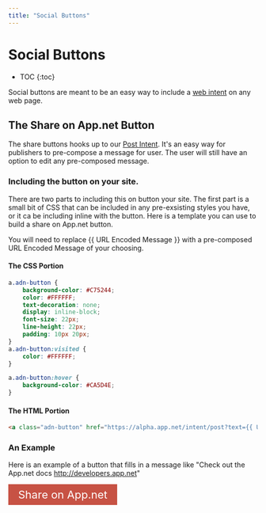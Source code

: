 ```yaml
---
title: "Social Buttons"
---
```


# Social Buttons

* TOC
{:toc}

Social buttons are meant to be an easy way to include a [web intent](/docs/other/web-intents/) on any web page.

## The Share on App.net Button

The share buttons hooks up to our [Post Intent](/docs/other/web-intents/#the-post-intent). It's an easy way for publishers to pre-compose a message for user. The user will still have an option to edit any pre-composed message.

### Including the button on your site.

There are two parts to including this on button your site. The first part is a small bit of CSS that can be included in any pre-exsisting styles you have, or it ca be including inline with the button. Here is a template you can use to build a share on App.net button.

You will need to replace {{ URL Encoded Message }} with a pre-composed URL Encoded Message of your choosing.

#### The CSS Portion

~~~css
a.adn-button {
    background-color: #C75244;
    color: #FFFFFF;
    text-decoration: none;
    display: inline-block;
    font-size: 22px;
    line-height: 22px;
    padding: 10px 20px;
}
a.adn-button:visited {
    color: #FFFFFF;
}

a.adn-button:hover {
    background-color: #CA5D4E;
}
~~~

#### The HTML Portion

~~~html
<a class="adn-button" href="https://alpha.app.net/intent/post?text={{ URL Encoded Message}}" onclick="window.open('https://alpha.app.net/intent/post?text={{ URL Encoded Message }}', 'adn_post', 'width=750,height=350,left=100,top=100'); return false;">Share on App.net</a>
~~~

### An Example

Here is an example of a button that fills in a message like "Check out the App.net docs http://developers.app.net"

<style>
    a.adn-button {
        background-color: #C75244;
        color: #FFFFFF;
        text-decoration: none;
        display: inline-block;
        font-size: 22px;
        line-height: 22px;
        padding: 10px 20px;
    }
    a.adn-button:visited {
        color: #FFFFFF;
    }
    a.adn-button:hover {
        background-color: #CA5D4E;
    }
</style>
<a class='adn-button' href="https://alpha.app.net/intent/post?text=Check%20out%20the%20App.net%20docs%20http%3A%2F%2Fdevelopers.app.net" onclick="window.open('https://alpha.app.net/intent/post?text=Check%20out%20the%20App.net%20docs%20http%3A%2F%2Fdevelopers.app.net', 'adn_post', 'width=750,height=350,left=100,top=100'); return false;">Share on App.net</a>